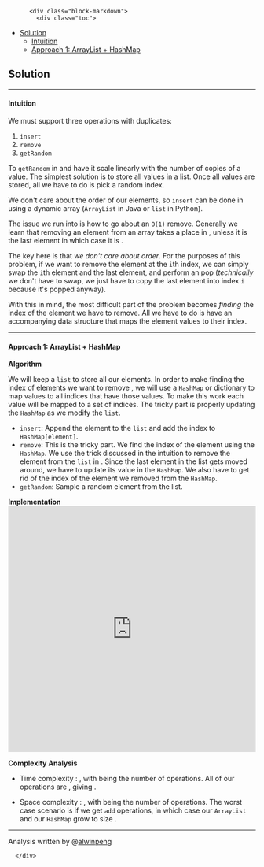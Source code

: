 <div class="article-body">
        
          <div class="block-markdown">
            <div class="toc">
<ul>
<li><a href="#solution">Solution</a><ul>
<li><a href="#intuition">Intuition</a></li>
<li><a href="#approach-1-arraylist-hashmap">Approach 1: ArrayList + HashMap</a></li>
</ul>
</li>
</ul>
</div>
<h2 id="solution">Solution</h2>
<hr>
<h4 id="intuition">Intuition</h4>
<p>We must support three operations with duplicates:</p>
<ol>
<li><code>insert</code></li>
<li><code>remove</code></li>
<li><code>getRandom</code></li>
</ol>
<p>To <code>getRandom</code> in <script type="math/tex; mode=display">O(1)</script> and have it scale linearly with the number of copies of a value. The simplest solution is to store all values in a list. Once all values are stored, all we have to do is pick a random index.</p>
<p>We don't care about the order of our elements, so <code>insert</code> can be done in <script type="math/tex; mode=display">O(1)</script> using a dynamic array (<code>ArrayList</code> in Java or <code>list</code> in Python).</p>
<p>The issue we run into is how to go about an <code>O(1)</code> remove. Generally we learn that removing an element from an array takes a place in <script type="math/tex; mode=display">O(N)</script>, unless it is the last element in which case it is <script type="math/tex; mode=display">O(1)</script>.</p>
<p>The key here is that <em>we don't care about order</em>. For the purposes of this problem, if we want to remove the element at the <code>i</code>th index, we can simply swap the <code>i</code>th element and the last element, and perform an <script type="math/tex; mode=display">O(1)</script> pop (<em>technically</em> we don't have to swap, we just have to copy the last element into index <code>i</code> because it's popped anyway).</p>
<p>With this in mind, the most difficult part of the problem becomes <em>finding</em> the index of the element we have to remove. All we have to do is have an accompanying data structure that maps the element values to their index.</p>
<hr>
<h4 id="approach-1-arraylist-hashmap">Approach 1: ArrayList + HashMap</h4>
<p><strong>Algorithm</strong></p>
<p>We will keep a <code>list</code> to store all our elements. In order to make finding the index of elements we want to remove <script type="math/tex; mode=display">O(1)</script>, we will use a <code>HashMap</code> or dictionary to map values to all indices that have those values. To make this work each value will be mapped to a set of indices. The tricky part is properly updating the <code>HashMap</code> as we modify the <code>list</code>.</p>
<ul>
<li><code>insert</code>: Append the element to the <code>list</code> and add the index to <code>HashMap[element]</code>.</li>
<li><code>remove</code>: This is the tricky part. We find the index of the element using the <code>HashMap</code>.  We use the trick discussed in the intuition to remove the element from the <code>list</code> in <script type="math/tex; mode=display">O(1)</script>. Since the last element in the list gets moved around, we have to update its value in the <code>HashMap</code>. We also have to get rid of the index of the element we removed from the <code>HashMap</code>.</li>
<li><code>getRandom</code>: Sample a random element from the list.</li>
</ul>
<p><strong>Implementation</strong>
<iframe src="https://leetcode.com/playground/meFMwZ4g/shared" frameborder="0" width="100%" height="500" name="meFMwZ4g"></iframe></p>
<p><strong>Complexity Analysis</strong></p>
<ul>
<li>
<p>Time complexity : <script type="math/tex; mode=display">O(N)</script>, with <script type="math/tex; mode=display">N</script> being the number of operations. All of our operations are <script type="math/tex; mode=display">O(1)</script>, giving <script type="math/tex; mode=display">N * O(1) = O(N)</script>.</p>
</li>
<li>
<p>Space complexity : <script type="math/tex; mode=display">O(N)</script>, with <script type="math/tex; mode=display">N</script> being the number of operations. The worst case scenario is if we get <script type="math/tex; mode=display">N</script>
<code>add</code> operations, in which case our <code>ArrayList</code> and our <code>HashMap</code> grow to size <script type="math/tex; mode=display">N</script>.</p>
</li>
</ul>
<hr>
<p>Analysis written by @<a href="https://leetcode.com/alwinpeng/">alwinpeng</a></p>
          </div>
        
      </div>